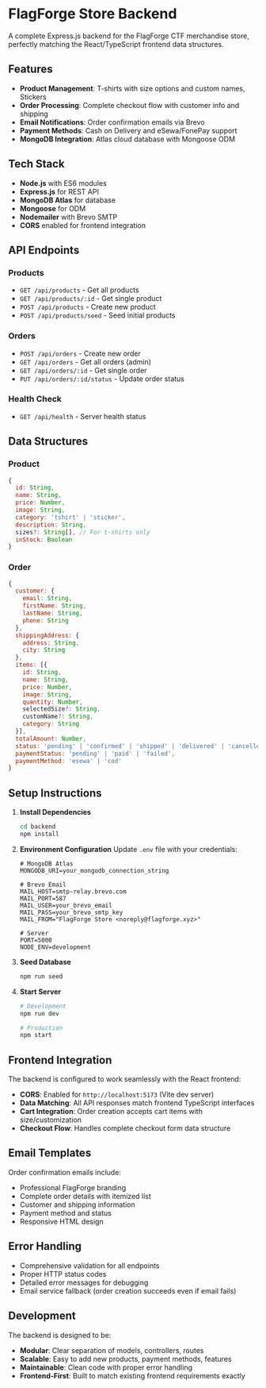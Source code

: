 # FlagForge Store Backend

A complete Express.js backend for the FlagForge CTF merchandise store, perfectly matching the React/TypeScript frontend data structures.

## Features

- **Product Management**: T-shirts with size options and custom names, Stickers
- **Order Processing**: Complete checkout flow with customer info and shipping
- **Email Notifications**: Order confirmation emails via Brevo
- **Payment Methods**: Cash on Delivery and eSewa/FonePay support
- **MongoDB Integration**: Atlas cloud database with Mongoose ODM

## Tech Stack

- **Node.js** with ES6 modules
- **Express.js** for REST API
- **MongoDB Atlas** for database
- **Mongoose** for ODM
- **Nodemailer** with Brevo SMTP
- **CORS** enabled for frontend integration

## API Endpoints

### Products
- `GET /api/products` - Get all products
- `GET /api/products/:id` - Get single product
- `POST /api/products` - Create new product
- `POST /api/products/seed` - Seed initial products

### Orders
- `POST /api/orders` - Create new order
- `GET /api/orders` - Get all orders (admin)
- `GET /api/orders/:id` - Get single order
- `PUT /api/orders/:id/status` - Update order status

### Health Check
- `GET /api/health` - Server health status

## Data Structures

### Product
```javascript
{
  id: String,
  name: String,
  price: Number,
  image: String,
  category: 'tshirt' | 'sticker',
  description: String,
  sizes?: String[], // For t-shirts only
  inStock: Boolean
}
```

### Order
```javascript
{
  customer: {
    email: String,
    firstName: String,
    lastName: String,
    phone: String
  },
  shippingAddress: {
    address: String,
    city: String
  },
  items: [{
    id: String,
    name: String,
    price: Number,
    image: String,
    quantity: Number,
    selectedSize?: String,
    customName?: String,
    category: String
  }],
  totalAmount: Number,
  status: 'pending' | 'confirmed' | 'shipped' | 'delivered' | 'cancelled',
  paymentStatus: 'pending' | 'paid' | 'failed',
  paymentMethod: 'esewa' | 'cod'
}
```

## Setup Instructions

1. **Install Dependencies**
   ```bash
   cd backend
   npm install
   ```

2. **Environment Configuration**
   Update `.env` file with your credentials:
   ```env
   # MongoDB Atlas
   MONGODB_URI=your_mongodb_connection_string
   
   # Brevo Email
   MAIL_HOST=smtp-relay.brevo.com
   MAIL_PORT=587
   MAIL_USER=your_brevo_email
   MAIL_PASS=your_brevo_smtp_key
   MAIL_FROM="FlagForge Store <noreply@flagforge.xyz>"
   
   # Server
   PORT=5000
   NODE_ENV=development
   ```

3. **Seed Database**
   ```bash
   npm run seed
   ```

4. **Start Server**
   ```bash
   # Development
   npm run dev
   
   # Production
   npm start
   ```

## Frontend Integration

The backend is configured to work seamlessly with the React frontend:

- **CORS**: Enabled for `http://localhost:5173` (Vite dev server)
- **Data Matching**: All API responses match frontend TypeScript interfaces
- **Cart Integration**: Order creation accepts cart items with size/customization
- **Checkout Flow**: Handles complete checkout form data structure

## Email Templates

Order confirmation emails include:
- Professional FlagForge branding
- Complete order details with itemized list
- Customer and shipping information
- Payment method and status
- Responsive HTML design

## Error Handling

- Comprehensive validation for all endpoints
- Proper HTTP status codes
- Detailed error messages for debugging
- Email service fallback (order creation succeeds even if email fails)

## Development

The backend is designed to be:
- **Modular**: Clear separation of models, controllers, routes
- **Scalable**: Easy to add new products, payment methods, features
- **Maintainable**: Clean code with proper error handling
- **Frontend-First**: Built to match existing frontend requirements exactly